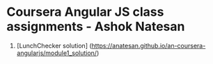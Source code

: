 # Coursera Angular JS class assignments - Ashok Natesan

1. [LunchChecker solution] (https://anatesan.github.io/an-coursera-angularjs/module1_solution/)
